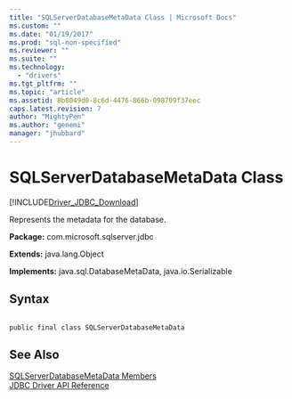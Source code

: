 ```yaml
---
title: "SQLServerDatabaseMetaData Class | Microsoft Docs"
ms.custom: ""
ms.date: "01/19/2017"
ms.prod: "sql-non-specified"
ms.reviewer: ""
ms.suite: ""
ms.technology: 
  - "drivers"
ms.tgt_pltfrm: ""
ms.topic: "article"
ms.assetid: 8b8049d0-8c6d-4476-866b-098709f37eec
caps.latest.revision: 7
author: "MightyPen"
ms.author: "genemi"
manager: "jhubbard"
---
```

# SQLServerDatabaseMetaData Class
[!INCLUDE[Driver_JDBC_Download](../../../includes/driver_jdbc_download.md)]

  Represents the metadata for the database.  
  
 **Package:** com.microsoft.sqlserver.jdbc  
  
 **Extends:** java.lang.Object  
  
 **Implements:** java.sql.DatabaseMetaData, java.io.Serializable  
  
## Syntax  
  
```  
  
public final class SQLServerDatabaseMetaData  
```  
  
## See Also  
 [SQLServerDatabaseMetaData Members](../../../connect/jdbc/reference/sqlserverdatabasemetadata-members.md)   
 [JDBC Driver API Reference](../../../connect/jdbc/reference/jdbc-driver-api-reference.md)  
  
  